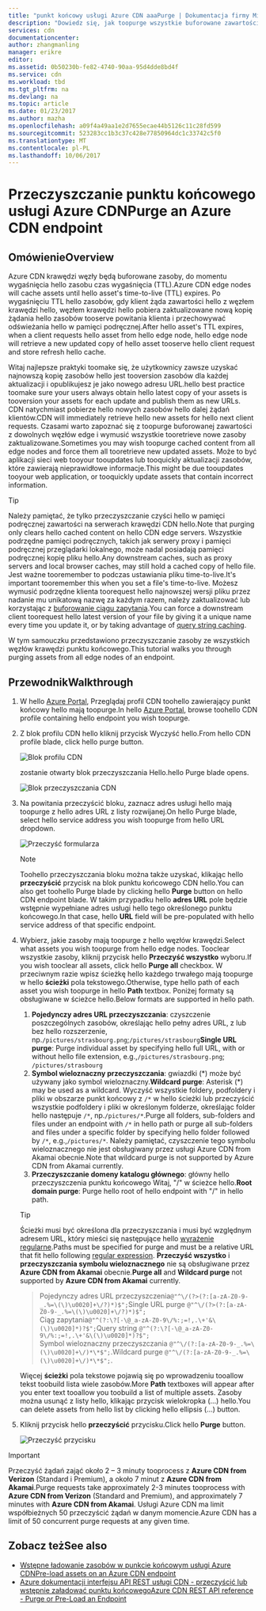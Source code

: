 ```yaml
---
title: "punkt końcowy usługi Azure CDN aaaPurge | Dokumentacja firmy Microsoft"
description: "Dowiedz się, jak toopurge wszystkie buforowane zawartości z punktu końcowego usługi Azure CDN."
services: cdn
documentationcenter: 
author: zhangmanling
manager: erikre
editor: 
ms.assetid: 0b50230b-fe82-4740-90aa-95d4dde8bd4f
ms.service: cdn
ms.workload: tbd
ms.tgt_pltfrm: na
ms.devlang: na
ms.topic: article
ms.date: 01/23/2017
ms.author: mazha
ms.openlocfilehash: a09f4a49aa1e2d7655ecae44b5126c11c28fd599
ms.sourcegitcommit: 523283cc1b3c37c428e77850964dc1c33742c5f0
ms.translationtype: MT
ms.contentlocale: pl-PL
ms.lasthandoff: 10/06/2017
---
```

# <a name="purge-an-azure-cdn-endpoint"></a><span data-ttu-id="3b85c-103">Przeczyszczanie punktu końcowego usługi Azure CDN</span><span class="sxs-lookup"><span data-stu-id="3b85c-103">Purge an Azure CDN endpoint</span></span>
## <a name="overview"></a><span data-ttu-id="3b85c-104">Omówienie</span><span class="sxs-lookup"><span data-stu-id="3b85c-104">Overview</span></span>
<span data-ttu-id="3b85c-105">Azure CDN krawędzi węzły będą buforowane zasoby, do momentu wygaśnięcia hello zasobu czas wygaśnięcia (TTL).</span><span class="sxs-lookup"><span data-stu-id="3b85c-105">Azure CDN edge nodes will cache assets until hello asset's time-to-live (TTL) expires.</span></span>  <span data-ttu-id="3b85c-106">Po wygaśnięciu TTL hello zasobów, gdy klient żąda zawartości hello z węzłem krawędzi hello, węzłem krawędzi hello pobiera zaktualizowane nową kopię żądania hello zasobów tooserve powitania klienta i przechowywać odświeżania hello w pamięci podręcznej.</span><span class="sxs-lookup"><span data-stu-id="3b85c-106">After hello asset's TTL expires, when a client requests hello asset from hello edge node, hello edge node will retrieve a new updated copy of hello asset tooserve hello client request and store refresh hello cache.</span></span>

<span data-ttu-id="3b85c-107">Witaj najlepsze praktyki toomake się, że użytkownicy zawsze uzyskać najnowszą kopię zasobów hello jest tooversion zasobów dla każdej aktualizacji i opublikujesz je jako nowego adresu URL.</span><span class="sxs-lookup"><span data-stu-id="3b85c-107">hello best practice toomake sure your users always obtain hello latest copy of your assets is tooversion your assets for each update and publish them as new URLs.</span></span>  <span data-ttu-id="3b85c-108">CDN natychmiast pobierze hello nowych zasobów hello dalej żądań klientów.</span><span class="sxs-lookup"><span data-stu-id="3b85c-108">CDN will immediately retrieve hello new assets for hello next client requests.</span></span>  <span data-ttu-id="3b85c-109">Czasami warto zapoznać się z toopurge buforowanej zawartości z dowolnych węzłów edge i wymusić wszystkie tooretrieve nowe zasoby zaktualizowane.</span><span class="sxs-lookup"><span data-stu-id="3b85c-109">Sometimes you may wish toopurge cached content from all edge nodes and force them all tooretrieve new updated assets.</span></span>  <span data-ttu-id="3b85c-110">Może to być aplikacji sieci web tooyour tooupdates lub tooquickly aktualizacji zasobów, które zawierają nieprawidłowe informacje.</span><span class="sxs-lookup"><span data-stu-id="3b85c-110">This might be due tooupdates tooyour web application, or tooquickly update assets that contain incorrect information.</span></span>

> [!TIP]
> <span data-ttu-id="3b85c-111">Należy pamiętać, że tylko przeczyszczanie czyści hello w pamięci podręcznej zawartości na serwerach krawędzi CDN hello.</span><span class="sxs-lookup"><span data-stu-id="3b85c-111">Note that purging only clears hello cached content on hello CDN edge servers.</span></span>  <span data-ttu-id="3b85c-112">Wszystkie podrzędne pamięci podręcznych, takich jak serwery proxy i pamięci podręcznej przeglądarki lokalnego, może nadal posiadają pamięci podręcznej kopię pliku hello.</span><span class="sxs-lookup"><span data-stu-id="3b85c-112">Any downstream caches, such as proxy servers and local browser caches, may still hold a cached copy of hello file.</span></span>  <span data-ttu-id="3b85c-113">Jest ważne tooremember to podczas ustawiania pliku time-to-live.</span><span class="sxs-lookup"><span data-stu-id="3b85c-113">It's important tooremember this when you set a file's time-to-live.</span></span>  <span data-ttu-id="3b85c-114">Możesz wymusić podrzędne klienta toorequest hello najnowszej wersji pliku przez nadanie mu unikatową nazwę za każdym razem, należy zaktualizować lub korzystając z [buforowanie ciągu zapytania](cdn-query-string.md).</span><span class="sxs-lookup"><span data-stu-id="3b85c-114">You can force a downstream client toorequest hello latest version of your file by giving it a unique name every time you update it, or by taking advantage of [query string caching](cdn-query-string.md).</span></span>  
> 
> 

<span data-ttu-id="3b85c-115">W tym samouczku przedstawiono przeczyszczanie zasoby ze wszystkich węzłów krawędzi punktu końcowego.</span><span class="sxs-lookup"><span data-stu-id="3b85c-115">This tutorial walks you through purging assets from all edge nodes of an endpoint.</span></span>

## <a name="walkthrough"></a><span data-ttu-id="3b85c-116">Przewodnik</span><span class="sxs-lookup"><span data-stu-id="3b85c-116">Walkthrough</span></span>
1. <span data-ttu-id="3b85c-117">W hello [Azure Portal](https://portal.azure.com), Przeglądaj profil CDN toohello zawierający punkt końcowy hello mają toopurge.</span><span class="sxs-lookup"><span data-stu-id="3b85c-117">In hello [Azure Portal](https://portal.azure.com), browse toohello CDN profile containing hello endpoint you wish toopurge.</span></span>
2. <span data-ttu-id="3b85c-118">Z blok profilu CDN hello kliknij przycisk Wyczyść hello.</span><span class="sxs-lookup"><span data-stu-id="3b85c-118">From hello CDN profile blade, click hello purge button.</span></span>
   
    ![Blok profilu CDN](./media/cdn-purge-endpoint/cdn-profile-blade.png)
   
    <span data-ttu-id="3b85c-120">zostanie otwarty blok przeczyszczania Hello.</span><span class="sxs-lookup"><span data-stu-id="3b85c-120">hello Purge blade opens.</span></span>
   
    ![Blok przeczyszczania CDN](./media/cdn-purge-endpoint/cdn-purge-blade.png)
3. <span data-ttu-id="3b85c-122">Na powitania przeczyścić bloku, zaznacz adres usługi hello mają toopurge z hello adres URL z listy rozwijanej.</span><span class="sxs-lookup"><span data-stu-id="3b85c-122">On hello Purge blade, select hello service address you wish toopurge from hello URL dropdown.</span></span>
   
    ![Przeczyść formularza](./media/cdn-purge-endpoint/cdn-purge-form.png)
   
   > [!NOTE]
   > <span data-ttu-id="3b85c-124">Toohello przeczyszczania bloku można także uzyskać, klikając hello **przeczyścić** przycisk na blok punktu końcowego CDN hello.</span><span class="sxs-lookup"><span data-stu-id="3b85c-124">You can also get toohello Purge blade by clicking hello **Purge** button on hello CDN endpoint blade.</span></span>  <span data-ttu-id="3b85c-125">W takim przypadku hello **adres URL** pole będzie wstępnie wypełniane adres usługi hello tego określonego punktu końcowego.</span><span class="sxs-lookup"><span data-stu-id="3b85c-125">In that case, hello **URL** field will be pre-populated with hello service address of that specific endpoint.</span></span>
   > 
   > 
4. <span data-ttu-id="3b85c-126">Wybierz, jakie zasoby mają toopurge z hello węzłów krawędzi.</span><span class="sxs-lookup"><span data-stu-id="3b85c-126">Select what assets you wish toopurge from hello edge nodes.</span></span>  <span data-ttu-id="3b85c-127">Tooclear wszystkie zasoby, kliknij przycisk hello **Przeczyść wszystko** wyboru.</span><span class="sxs-lookup"><span data-stu-id="3b85c-127">If you wish tooclear all assets, click hello **Purge all** checkbox.</span></span>  <span data-ttu-id="3b85c-128">W przeciwnym razie wpisz ścieżkę hello każdego trwałego mają toopurge w hello **ścieżki** pola tekstowego.</span><span class="sxs-lookup"><span data-stu-id="3b85c-128">Otherwise, type hello path of each asset you wish toopurge in hello **Path** textbox.</span></span> <span data-ttu-id="3b85c-129">Poniżej formaty są obsługiwane w ścieżce hello.</span><span class="sxs-lookup"><span data-stu-id="3b85c-129">Below formats are supported in hello path.</span></span>
    1. <span data-ttu-id="3b85c-130">**Pojedynczy adres URL przeczyszczania**: czyszczenie poszczególnych zasobów, określając hello pełny adres URL, z lub bez hello rozszerzenie, np.`/pictures/strasbourg.png`;`/pictures/strasbourg`</span><span class="sxs-lookup"><span data-stu-id="3b85c-130">**Single URL purge**: Purge individual asset by specifying hello full URL, with or without hello file extension, e.g.,`/pictures/strasbourg.png`; `/pictures/strasbourg`</span></span>
    2. <span data-ttu-id="3b85c-131">**Symbol wieloznaczny przeczyszczania**: gwiazdki (\*) może być używany jako symbol wieloznaczny.</span><span class="sxs-lookup"><span data-stu-id="3b85c-131">**Wildcard purge**: Asterisk (\*) may be used as a wildcard.</span></span> <span data-ttu-id="3b85c-132">Wyczyść wszystkie foldery, podfoldery i pliki w obszarze punkt końcowy z `/*` w hello ścieżki lub przeczyścić wszystkie podfoldery i pliki w określonym folderze, określając folder hello następuje `/*`, np.`/pictures/*`.</span><span class="sxs-lookup"><span data-stu-id="3b85c-132">Purge all folders, sub-folders and files under an endpoint with `/*` in hello path or purge all sub-folders and files under a specific folder by specifying hello folder followed by `/*`, e.g.,`/pictures/*`.</span></span>  <span data-ttu-id="3b85c-133">Należy pamiętać, czyszczenie tego symbolu wieloznacznego nie jest obsługiwany przez usługi Azure CDN from Akamai obecnie.</span><span class="sxs-lookup"><span data-stu-id="3b85c-133">Note that wildcard purge is not supported by Azure CDN from Akamai currently.</span></span> 
    3. <span data-ttu-id="3b85c-134">**Przeczyszczanie domeny katalogu głównego**: główny hello przeczyszczenia punktu końcowego Witaj, "/" w ścieżce hello.</span><span class="sxs-lookup"><span data-stu-id="3b85c-134">**Root domain purge**: Purge hello root of hello endpoint with "/" in hello path.</span></span>
   
   > [!TIP]
   > <span data-ttu-id="3b85c-135">Ścieżki musi być określona dla przeczyszczania i musi być względnym adresem URL, który mieści się następujące hello [wyrażenie regularne](https://msdn.microsoft.com/library/az24scfc.aspx).</span><span class="sxs-lookup"><span data-stu-id="3b85c-135">Paths must be specified for purge and must be a relative URL that fit hello following [regular expression](https://msdn.microsoft.com/library/az24scfc.aspx).</span></span> <span data-ttu-id="3b85c-136">**Przeczyść wszystko** i **przeczyszczania symbolu wieloznacznego** nie są obsługiwane przez **Azure CDN from Akamai** obecnie.</span><span class="sxs-lookup"><span data-stu-id="3b85c-136">**Purge all** and **Wildcard purge** not supported by **Azure CDN from Akamai** currently.</span></span>
   > > <span data-ttu-id="3b85c-137">Pojedynczy adres URL przeczyszczenia`@"^\/(?>(?:[a-zA-Z0-9-_.%=\(\)\u0020]+\/?)*)$";`</span><span class="sxs-lookup"><span data-stu-id="3b85c-137">Single URL purge `@"^\/(?>(?:[a-zA-Z0-9-_.%=\(\)\u0020]+\/?)*)$";`</span></span>  
   > > <span data-ttu-id="3b85c-138">Ciąg zapytania`@"^(?:\?[-\@_a-zA-Z0-9\/%:;=!,.\+'&\(\)\u0020]*)?$";`</span><span class="sxs-lookup"><span data-stu-id="3b85c-138">Query string `@"^(?:\?[-\@_a-zA-Z0-9\/%:;=!,.\+'&\(\)\u0020]*)?$";`</span></span>  
   > > <span data-ttu-id="3b85c-139">Symbol wieloznaczny przeczyszczania `@"^\/(?:[a-zA-Z0-9-_.%=\(\)\u0020]+\/)*\*$";`.</span><span class="sxs-lookup"><span data-stu-id="3b85c-139">Wildcard purge `@"^\/(?:[a-zA-Z0-9-_.%=\(\)\u0020]+\/)*\*$";`.</span></span> 
   > 
   > <span data-ttu-id="3b85c-140">Więcej **ścieżki** pola tekstowe pojawią się po wprowadzeniu tooallow tekst toobuild lista wiele zasobów.</span><span class="sxs-lookup"><span data-stu-id="3b85c-140">More **Path** textboxes will appear after you enter text tooallow you toobuild a list of multiple assets.</span></span>  <span data-ttu-id="3b85c-141">Zasoby można usunąć z listy hello, klikając przycisk wielokropka (...) hello.</span><span class="sxs-lookup"><span data-stu-id="3b85c-141">You can delete assets from hello list by clicking hello ellipsis (...) button.</span></span>
   > 
5. <span data-ttu-id="3b85c-142">Kliknij przycisk hello **przeczyścić** przycisku.</span><span class="sxs-lookup"><span data-stu-id="3b85c-142">Click hello **Purge** button.</span></span>
   
    ![Przeczyść przycisku](./media/cdn-purge-endpoint/cdn-purge-button.png)

> [!IMPORTANT]
> <span data-ttu-id="3b85c-144">Przeczyść żądań zająć około 2 – 3 minuty tooprocess z **Azure CDN from Verizon** (Standard i Premium), a około 7 minut z **Azure CDN from Akamai**.</span><span class="sxs-lookup"><span data-stu-id="3b85c-144">Purge requests take approximately 2-3 minutes tooprocess with **Azure CDN from Verizon** (Standard and Premium), and approximately 7 minutes with **Azure CDN from Akamai**.</span></span>  <span data-ttu-id="3b85c-145">Usługi Azure CDN ma limit współbieżnych 50 przeczyścić żądań w danym momencie.</span><span class="sxs-lookup"><span data-stu-id="3b85c-145">Azure CDN has a limit of 50 concurrent purge requests at any given time.</span></span> 
> 
> 

## <a name="see-also"></a><span data-ttu-id="3b85c-146">Zobacz też</span><span class="sxs-lookup"><span data-stu-id="3b85c-146">See also</span></span>
* [<span data-ttu-id="3b85c-147">Wstępne ładowanie zasobów w punkcie końcowym usługi Azure CDN</span><span class="sxs-lookup"><span data-stu-id="3b85c-147">Pre-load assets on an Azure CDN endpoint</span></span>](cdn-preload-endpoint.md)
* [<span data-ttu-id="3b85c-148">Azure dokumentacji interfejsu API REST usługi CDN - przeczyścić lub wstępnie załadować punktu końcowego</span><span class="sxs-lookup"><span data-stu-id="3b85c-148">Azure CDN REST API reference - Purge or Pre-Load an Endpoint</span></span>](https://msdn.microsoft.com/library/mt634451.aspx)

